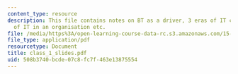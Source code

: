 ```yaml
---
content_type: resource
description: This file contains notes on BT as a driver, 3 eras of IT context, role
  of IT in an organisation etc.
file: /media/https%3A/open-learning-course-data-rc.s3.amazonaws.com/15-568a-practical-information-technology-management-spring-2005/508b3740bcde07c8fc7f463e13875554_class_1_slides.pdf
file_type: application/pdf
resourcetype: Document
title: class_1_slides.pdf
uid: 508b3740-bcde-07c8-fc7f-463e13875554
---
```


